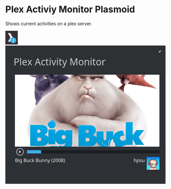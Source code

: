 Plex Activiy Monitor Plasmoid
===
Shows current activities on a plex server.

<img src="screens/badge.png">

<img src="screens/fullrepresentation.png">
